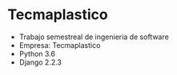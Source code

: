 # Tecmaplastico

* Trabajo semestreal de ingenieria de software
* Empresa: Tecmaplastico
* Python 3.6
* Django 2.2.3
